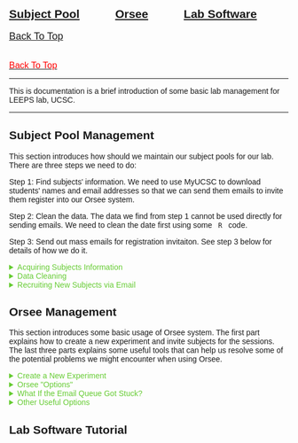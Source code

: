 <html>
<head>
<meta name="viewport" content="width=device-width, initial-scale=1">
<style>
body {
  margin: 0;
  font-family: Arial, Helvetica, sans-serif;
}

.top-container {
  background-color: #f1f1f1;
  padding: 30px;
  text-align: center;
}

.header {
  padding: 10px 16px;
  background: #FFFFFF;
  color: #000000;
}

.content {
  padding: 16px;
}

.sticky {
  position: fixed;
  top: 0;
  width: 100%;
}

.sticky + .content {
  padding-top: 102px;
}

.back-to-top {
  position: fixed;
  right: 2rem;
  bottom: 2rem;
}

</style>
</head>

<body>

<div class="header" id="myHeader">
  <h2> <a href="#subject_pool_management">Subject Pool</a> &nbsp; &nbsp; &nbsp; &nbsp; &nbsp; <a href="#orsee_management">Orsee</a> &nbsp; &nbsp; &nbsp; &nbsp; &nbsp;
  <a href="#lab_software_tutorial">Lab Software</a> </h2> 
</div>

<div class="back-to-top" style="height: 40px; width: 150px">  <a href="#myHeader"> <font size="+1">Back To Top</font> </a>   </div>

<a href="#myHeader"> <font size="+0" style="color:red;" >Back To Top</font> </a>

<script>
window.onscroll = function() {myFunction()};

var header = document.getElementById("myHeader");
var sticky = header.offsetTop;

function myFunction() {
  if (window.pageYOffset > sticky) {
    header.classList.add("sticky");
  } else {
    header.classList.remove("sticky");
  }
}
</script>


</body>
</html>

--- 

This is documentation is a brief introduction of some basic lab management for LEEPS lab, UCSC. 

--- 

<div class="content" id="subject_pool_management">
<h2>Subject Pool Management</h2>  </div>

This section introduces how should we maintain our subject pools for our lab. There are three steps we need to do:

Step 1: Find subjects' information. We need to use MyUCSC to download students' names and email addresses so that we can send them emails to invite them register into our Orsee system. 

Step 2: Clean the data. The data we find from step 1 cannot be used directly for sending emails. We need to clean the date first using some <code> R </code> code. 

Step 3: Send out mass emails for registration invitaiton. See step 3 below for details of how we do it.

<details><summary style="color:#66CC33;">   Acquiring Subjects Information </summary>
<p>

<p>
First of all, go to "My UCSC". On the top, change “student homepage” to “faculty homepage”. See below:
</p>

<p align="center">
    <img style="max-width: 400px; height: auto; " src="pictures/myucsc1.png">
</p>

<p>
Then click on “Faculty Center”:
</p>

<p align="center">
    <img style="max-width: 500px; height: auto; " src="pictures/myucsc2.png">
</p>

<p>
Then From “My schedule”, find out the class number. Go to “search all class rosters”, enter that class number (be careful with the terms, search the right terms you are looking for, otherwise there is not result). You’ll see the list of all students in that class. On the same page, you will find a option to download students' information as an excel sheet, click that to download it. See below:
</p>

<p align="center">
    <img style="max-width: 500px; height: auto; " src="pictures/myucsc3.png">
</p>

<p>
Now you have downloaded the data you need. Go to next section "Data Cleaning" to find the <code>R</code> code to clean the data.
</p>

</p>
</details>

<details><summary style="color:#66CC33;" >  Data Cleaning </summary>
<p>

<p>
First of all, you need to re-save all the downloaded data to <code>.csv</code> file. Then follow the <code>R</code> code below to clean the data.
</p>

<pre>
  <code class = "language-r">
# First, read your .csv data in R (two examples below):
dta_1 <- read.csv(file = 'D:/zwang/Research/Leeps Lab/2023-winter-recruiting/data/all_data/Econ1.csv')
dta_2 <- read.csv(file = 'D:/zwang/Research/Leeps Lab/2023-winter-recruiting/data/all_data/Econ2.csv')

# After uploading your data to R, combine them together: 
dta <- rbind(dta_1,dta_2)

# Next, exclude duplicated students:
dta_unique <- dta[!duplicated(dta$ID), ]

# You don't need all the columns:
dta_unique <- dta_unique[c(-1,-2,-7,-8,-9,-11,-12,-13)]

  </code>
</pre>

<p>
<code>dta_1</code> and <code>dta_2</code> in the above code are data of Econ 1 and Econ 2. Of course, you will find a lot more classes than that. Say, you've found 100 classes from all different majors in total; each class has, on average, 200 students. In this case, your <code>dta_unique</code> will have approximately (but less than, due to excluding duplicated id) 20,000 unrepreated students. 
</p>

<p>
The following <code>R</code> explains how to divide them into smaller <code>.csv</code> files that contain only 300 students each. When sending mass emails (see next section), you might want to constrain the number of emails to send out each day to 300, otherwise, google might automatically categorize the emails as spam.
</p>

<pre>
  <code class = "language-r">
# Your dta_unique contains tens of thousands of students. First, shuffle all your students id:
dta_unique <- dta_unique[sample(nrow(dta_unique)),]

# Then save the first 300 students into another separate .csv file and call it students_s1:
students_s1 <- dta_unique[1:300,]

# Right below the above code, add your own name and email (in this example, I add myself Zhaoqi as one of the receivers), Kristian's email, and leeps lab's email into the .csv file:
library(tidyverse)
students_s1 <- students_s1 %>% 
  add_row(ID = 1000000, First.Name="Zhaoqi", Middle.Name="", Last.Name = "Wang",
          Level="", Gender..Pronoun="", Email.Address="zwang153@ucsc.edu")
students_s1 <- students_s1 %>% 
  add_row(ID = 1000000, First.Name="Kristian", Middle.Name="", Last.Name = "Lopez Vargas",
          Level="", Gender..Pronoun="", Email.Address="klopezva@ucsc.edu")
students_s1 <- students_s1 %>% 
  add_row(ID = 1000000, First.Name="Leeps", Middle.Name="", Last.Name = "Lab",
          Level="", Gender..Pronoun="", Email.Address="leeps@ucsc.edu")

# After adding the above three new contacts, save the .csv file:
write.csv(students_s1,"D:/zwang/Research/Leeps Lab/2023-winter-recruiting/data/combined_data/students_s1.csv", row.names = FALSE)

  </code>
</pre>

<p>
The above code explains steps to divide the first 300 students into a new <code>.csv</code> file. Of course, you need to repeat that many times until you divide all your <code>dta_unique</code> into many separate <code>.csv</code> files. Those files, named as "students_s1", "students_s2", "students_s3", and so on, are the <code>.csv</code> you need to use to send out mass emails each day. 
</p>

<p>
Note that adding your own email is necessary because you need to receive the email everyday yourself to check if the email was sent successfully. Including Kristian and Leeps as well so that they are both informed.
</p>

<p>
Now, you have all the data ready. Follow the steps in next section to send out mass emails everyday.
</p>

</p>
</details>

<details><summary style="color:#66CC33;">Recruiting New Subjects via Email</summary>
<p>

<p>
We use <a href="https://ucsantacruz.co1.qualtrics.com/">Qualtrics Website</a> to send out the emails. Click the link and you need to login using the following user id and password:
</p>

<p>ID: leeps <br> Password: "You know it..."</p>

<p>Follow the steps to prepare and send the emails.</p>

<p>1. Prepare Emails</p>
<p>1.1 Go to Directories</p>

<p align="center">
    <img style="max-width: 600px; height: auto; " src="pictures/email1.png">
</p>

<p>1.2. Click on "Create a List"</p>

<p align="center">
    <img style="max-width: 900px; height: auto; " src="pictures/email2.png">
</p>

<p>1.3. Assign it a name describing the current number of batch</p>

<p align="center">
    <img style="max-width: 600px; height: auto; " src="pictures/email3.png">
</p>

<p>1.4. Choose Upload a File </p>

<p align="center">
    <img style="max-width: 600px; height: auto; " src="pictures/email4.png">
</p>

<p>1.5. Choose the right delimiter</p>

<p align="center">
    <img style="max-width: 600px; height: auto; " src="pictures/email5.png">
</p>


<p>1.6. For the First/LastName and Email fields, choose manually their respective categories and click on Upload the File. </p>

<p align="center">
    <img style="max-width: 600px; height: auto; " src="pictures/email6.png">
</p>

<p>1.7. Click on Add your contacts. </p>

<p align="center">
    <img style="max-width: 600px; height: auto; " src="pictures/email7.png">
</p>

<p> 2. Sending the emails </p>
<p> 2.1. Go to the Test project from Qualtrics. </p>

<p align="center">
    <img style="max-width: 1000px; height: auto; " src="pictures/email8.png">
</p>

<p>2.2. Click on Distributions. </p>

<p align="center">
    <img style="max-width: 600px; height: auto; " src="pictures/email9.png">
</p>

<p> 2.3. Click on Emails. </p>

<p align="center">
    <img style="max-width: 600px; height: auto; " src="pictures/email10.png">
</p>

<p> 2.4. Click on Compose email. </p>

<p align="center">
    <img style="max-width: 1000px; height: auto; " src="pictures/email11.png">
</p>

<p>2.5. Fill the requested fields with its respective information. </p>

<p align="center">
    <img style="max-width: 1000px; height: auto; " src="pictures/email12.png">
</p>

<p>2.6. Choose the contacts you would like to send the email to. </p>

<p align="center">
    <img style="max-width: 1000px; height: auto; " src="pictures/email13.png">
</p>

<p> 2.7. Choose when to send the email and send the email. </p>

</p>
</details>

<div class="content" id="orsee_management">
<h2>Orsee Management</h2>  </div>

This section introduces some basic usage of Orsee system. The first part explains how to create a new experiment and invite subjects for the sessions. The last three parts explains some useful tools that can help us resolve some of the potential problems we might encounter when using Orsee. 

<details><summary style="color:#66CC33;"> Create a New Experiment </summary>
<p>


<p> 1. Login to Leeps Lab ORSEE.3. Then Click Experiments_My Experiments: </p>

<p align="center">
    <img style="max-width: 1500px; height: auto; " src="pictures/orsee_recruit1.png">
</p>

<p> 2. If you are starting a new project with a new game, click “Add new experiment” at the center top of “My Experiment” box. Then you will reach the following pic. </p>

<p align="center">
    <img style="max-width: 1000px; height: auto; " src="pictures/orsee_recruit2.png">
</p>

<p> You can enter “Internal name” and “Public name” for your new project’s game and click “Add”. </p>

<p> 3. If you want to run more experiments for existing projects (game), then in step 1, click the name of that project. Here I use None Bayesian Game as an example. Click “None Bayesian Game” and go to the following picture. </p>

<p align="center">
    <img style="max-width: 1000px; height: auto; " src="pictures/orsee_recruit3.png">
</p>

<p> Here, you can see how many experiments you’ve done for this project and the time of each experiment. If you plan to do another new experiment for this project, at “Sessions” box, click “Create new” to go next step. </p>

<p align="center">
    <img style="max-width: 1000px; height: auto; " src="pictures/orsee_recruit4.png">
</p>

<p> 4. Set the time you want for this experiment. For “Send session reminder email”, set “when as many participants registered as needed, else manually” so that it will send remind email to registered participants.

“Required participants” is how many subjects you need for this experiment.

“Reserve participants” is 2 or 3 extra participants in case required ones are not all coming. (We might need to reserve more participants after the pandemic)

“Signup deadline (hours before start)”: set this “0” so that they can register and come anytime they want even if it’s 1 min before the game.

“Session status”: when you are done with the above settings, set this “live”. (default is “planned”, but set it to “live”).

Then click “Add”. </p>

<p> 5. Then go back to step 3, which is the main page for None Bayesian Game. Go to “Participants” box and click “Send invitation emails”, which shows below. </p>

<p align="center">
    <img style="max-width: 1000px; height: auto; " src="pictures/orsee_recruit5.png">
</p>

<p> 6. Now you’ve reached the following figure. Don’t worry about anything, just click the very last button. 

You are all set! </p>

<p align="center">
    <img style="max-width: 1000px; height: auto; " src="pictures/orsee_recruit6.png">
</p>

</p>
</details>

<details><summary style="color:#66CC33;" > Orsee "Options" </summary>
<p>

<p> "Options" in Orsee provide many tools for us to manage the Orsee system. Click that and go to the next a few sections to see what problems it can help us with. </p>

<p align="center">
    <img style="max-width: 1000px; height: auto; " src="pictures/orsee_tools1.png">
</p>

</p>
</details>

<details><summary style="color:#66CC33;" > What If the Email Queue Got Stuck? </summary>
<p>

<p> Go to "Options" and find the following "System Setup". 
</p>

<p align="center">
    <img style="max-width: 1000px; height: auto; " src="pictures/orsee_tools2.png">
</p>

<p> Click "Regular Tasks (cron)".

Then from the figure below, find "process_mail_queue" and click "Run Now". This might help force the email to be sent out.
</p>

<p align="center">
    <img style="max-width: 500px; height: auto; " src="pictures/orsee_tools3.png">
</p>

</p>
</details>

<details><summary style="color:#66CC33;" > Other Useful Options </summary>
<p>

<p> Go to "Option", under "Communication and site content" (see figure below), we can change public content (what participants see from the orsee public website). Also, "Email Templates" is also helpful, we can use that to change email contents for each experiments. You can change the experiment type (online or in-person), change what you want to say in the reminder email, and so on. </p>

<p align="center">
    <img style="max-width: 1000px; height: auto; " src="pictures/orsee_tools4.png">
</p>

</p>
</details>

<div class="content" id="lab_software_tutorial">
<h2>Lab Software Tutorial</h2>  </div>

